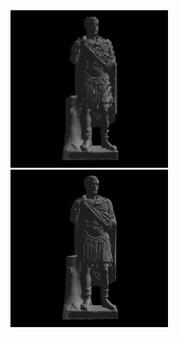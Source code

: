 <!-- ![120x120 render](/renders/120x120.png?raw=true "120x120 render" | width=100) -->
<img src="/renders/120x120.png?raw=true" width="50%">
<img src="/renders/1000x1000.png?raw=true" width="50%">